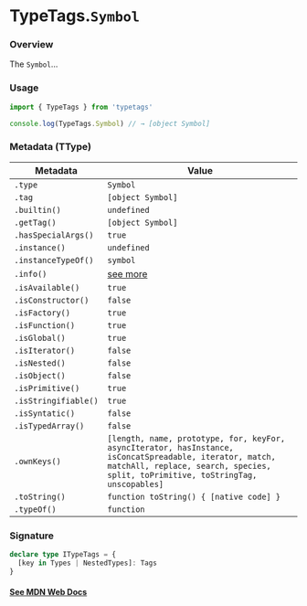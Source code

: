 # TypeTags.`Symbol`

### Overview

The `Symbol`...

### Usage

```js
import { TypeTags } from 'typetags'

console.log(TypeTags.Symbol) // → [object Symbol]
```

### Metadata (TType)

| Metadata             | Value                                                                                                                                                                                       |
| -------------------- | ------------------------------------------------------------------------------------------------------------------------------------------------------------------------------------------- |
| `.type`              | `Symbol`                                                                                                                                                                                    |
| `.tag`               | `[object Symbol]`                                                                                                                                                                           |
| `.builtin()`         | `undefined`                                                                                                                                                                                 |
| `.getTag()`          | `[object Symbol]`                                                                                                                                                                           |
| `.hasSpecialArgs()`  | `true`                                                                                                                                                                                      |
| `.instance()`        | `undefined`                                                                                                                                                                                 |
| `.instanceTypeOf()`  | `symbol`                                                                                                                                                                                    |
| `.info()`            | [see more]()                                                                                                                                                                                |
| `.isAvailable()`     | `true`                                                                                                                                                                                      |
| `.isConstructor()`   | `false`                                                                                                                                                                                     |
| `.isFactory()`       | `true`                                                                                                                                                                                      |
| `.isFunction()`      | `true`                                                                                                                                                                                      |
| `.isGlobal()`        | `true`                                                                                                                                                                                      |
| `.isIterator()`      | `false`                                                                                                                                                                                     |
| `.isNested()`        | `false`                                                                                                                                                                                     |
| `.isObject()`        | `false`                                                                                                                                                                                     |
| `.isPrimitive()`     | `true`                                                                                                                                                                                      |
| `.isStringifiable()` | `true`                                                                                                                                                                                      |
| `.isSyntatic()`      | `false`                                                                                                                                                                                     |
| `.isTypedArray()`    | `false`                                                                                                                                                                                     |
| `.ownKeys()`         | `[length, name, prototype, for, keyFor, asyncIterator, hasInstance, isConcatSpreadable, iterator, match, matchAll, replace, search, species, split, toPrimitive, toStringTag, unscopables]` |
| `.toString()`        | `function toString() { [native code] }`                                                                                                                                                     |
| `.typeOf()`          | `function`                                                                                                                                                                                  |

### Signature

```ts
declare type ITypeTags = {
  [key in Types | NestedTypes]: Tags
}
```

#### [See MDN Web Docs](https://developer.mozilla.org/en-US/docs/Web/API/AbortController)
